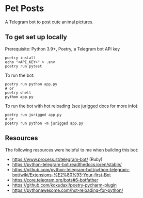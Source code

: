 # Pet Posts

A Telegram bot to post cute animal pictures.

## To get set up locally

Prerequisite: Python 3.9+, Poetry, a Telegram bot API key

```shell
poetry install
echo "<API_KEY>" > .env
poetry run pytest
```

To run the bot:

```shell
poetry run python app.py
# or
poetry shell
python app.py
```

To run the bot with hot reloading (see [jurigged][jurigged] docs for more info):

```shell
poetry run jurigged app.py
# or
poetry run python -m jurigged app.py
```

## Resources

The following resources were helpful to me when building this bot:

- https://www.process.st/telegram-bot/ (Ruby)
- https://python-telegram-bot.readthedocs.io/en/stable/
- https://github.com/python-telegram-bot/python-telegram-bot/wiki/Extensions-%E2%80%93-Your-first-Bot
- https://core.telegram.org/bots#6-botfather
- https://github.com/koxudaxi/poetry-pycharm-plugin
- https://pythonawesome.com/hot-reloading-for-python/

[jurigged]: https://pypi.org/project/jurigged/
